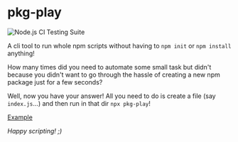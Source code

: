 # pkg-play

![Node.js CI Testing Suite](https://github.com/5c077m4n/pkg-play/workflows/Node.js%20CI%20Testing%20Suite/badge.svg)

A cli tool to run whole npm scripts without having to `npm init` or `npm install` anything!

How many times did you need to automate some small task but didn't because you didn't want to go through the hassle of creating a new npm package just for a few seconds?

Well, now you have your answer! All you need to do is create a file (say `index.js`...) and then run in that dir `npx pkg-play`!

[Example](examples/1.js)

*Happy scripting! ;)*
